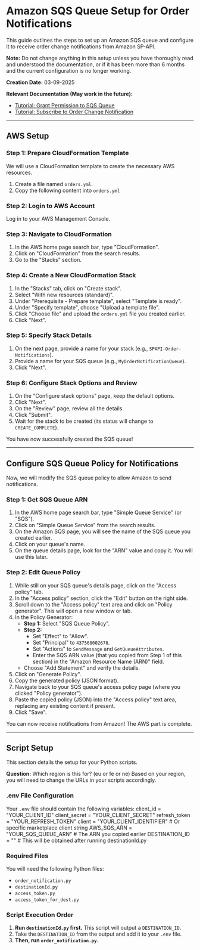 # Amazon SQS Queue Setup for Order Notifications

This guide outlines the steps to set up an Amazon SQS queue and configure it to receive order change notifications from Amazon SP-API.

**Note:** Do not change anything in this setup unless you have thoroughly read and understood the documentation, or if it has been more than 6 months and the current configuration is no longer working.

**Creation Date:** 03-09-2025

**Relevant Documentation (May work in the future):**
* [Tutorial: Grant Permission to SQS Queue](https://developer-docs.amazon.com/sp-api/docs/tutorial-grant-permission-to-sqs-queue)
* [Tutorial: Subscribe to Order Change Notification](https://developer-docs.amazon.com/sp-api/docs/tutorial-subscribe-to-order-change-notification)

---

## AWS Setup

### Step 1: Prepare CloudFormation Template

We will use a CloudFormation template to create the necessary AWS resources.

1. Create a file named `orders.yml`.
2. Copy the following content into `orders.yml`

### Step 2: Login to AWS Account

Log in to your AWS Management Console.

### Step 3: Navigate to CloudFormation

1. In the AWS home page search bar, type "CloudFormation".
2. Click on "CloudFormation" from the search results.
3. Go to the "Stacks" section.

### Step 4: Create a New CloudFormation Stack

1. In the "Stacks" tab, click on "Create stack".
2. Select "With new resources (standard)".
3. Under "Prerequisite - Prepare template", select "Template is ready".
4. Under "Specify template", choose "Upload a template file".
5. Click "Choose file" and upload the `orders.yml` file you created earlier.
6. Click "Next".

### Step 5: Specify Stack Details

1. On the next page, provide a name for your stack (e.g., `SPAPI-Order-Notifications`).
2. Provide a name for your SQS queue (e.g., `MyOrderNotificationQueue`).
3. Click "Next".

### Step 6: Configure Stack Options and Review

1. On the "Configure stack options" page, keep the default options.
2. Click "Next".
3. On the "Review" page, review all the details.
4. Click "Submit".
5. Wait for the stack to be created (its status will change to `CREATE_COMPLETE`).

You have now successfully created the SQS queue!

---

## Configure SQS Queue Policy for Notifications

Now, we will modify the SQS queue policy to allow Amazon to send notifications.

### Step 1: Get SQS Queue ARN

1. In the AWS home page search bar, type "Simple Queue Service" (or "SQS").
2. Click on "Simple Queue Service" from the search results.
3. On the Amazon SQS page, you will see the name of the SQS queue you created earlier.
4. Click on your queue's name.
5. On the queue details page, look for the "ARN" value and copy it. You will use this later.

### Step 2: Edit Queue Policy

1. While still on your SQS queue's details page, click on the "Access policy" tab.
2. In the "Access policy" section, click the "Edit" button on the right side.
3. Scroll down to the "Access policy" text area and click on "Policy generator". This will open a new window or tab.
4. In the Policy Generator:
    * **Step 1:** Select "SQS Queue Policy".
    * **Step 2:**
        * Set "Effect" to "Allow".
        * Set "Principal" to `437568002678`.
        * Set "Actions" to `SendMessage` and `GetQueueAttributes`.
        * Enter the SQS ARN value (that you copied from Step 1 of this section) in the "Amazon Resource Name (ARN)" field.
    * Choose "Add Statement" and verify the details.
5. Click on "Generate Policy".
6. Copy the generated policy (JSON format).
7. Navigate back to your SQS queue's access policy page (where you clicked "Policy generator").
8. Paste the copied policy (JSON) into the "Access policy" text area, replacing any existing content if present.
9. Click "Save".

You can now receive notifications from Amazon! The AWS part is complete.

---

## Script Setup

This section details the setup for your Python scripts.

**Question:** Which region is this for? (eu or fe or ne)
Based on your region, you will need to change the URLs in your scripts accordingly.

### .env File Configuration

Your `.env` file should contain the following variables:
client_id = "YOUR_CLIENT_ID"
client_secret = "YOUR_CLIENT_SECRET"
refresh_token = "YOUR_REFRESH_TOKEN"
client = "YOUR_CLIENT_IDENTIFIER" # Or specific marketplace client string
AWS_SQS_ARN = "YOUR_SQS_QUEUE_ARN" # The ARN you copied earlier
DESTINATION_ID = "" # This will be obtained after running destinationId.py


### Required Files

You will need the following Python files:

*   `order_notification.py`
*   `destinationId.py`
*   `access_token.py`
*   `access_token_for_dest.py`

### Script Execution Order

1.  **Run `destinationId.py` first.** This script will output a `DESTINATION_ID`.
2.  Take the `DESTINATION_ID` from the output and add it to your `.env` file.
3.  **Then, run `order_notification.py`.**